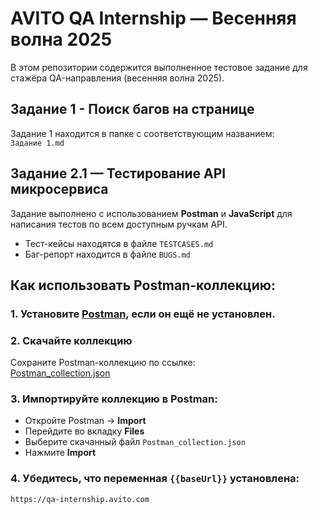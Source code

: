 # AVITO QA Internship — Весенняя волна 2025

В этом репозитории содержится выполненное тестовое задание для стажёра QA-направления (весенняя волна 2025).


## Задание 1 - Поиск багов на странице

Задание 1 находится в папке с соответствующим названием:  
`Задание 1.md`


## Задание 2.1 — Тестирование API микросервиса 

Задание выполнено с использованием **Postman** и **JavaScript** для написания тестов по всем доступным ручкам API.
- Тест-кейсы находятся в файле `TESTCASES.md`
- Баг-репорт находится в файле `BUGS.md`


## Как использовать Postman-коллекцию:

### 1. Установите [Postman](https://www.postman.com/downloads/), если он ещё не установлен.

### 2. Скачайте коллекцию
Сохраните Postman-коллекцию по ссылке:  
[Postman_collection.json](https://github.com/AlexVKh/AVITO_qa-internship/blob/main/Postman_collection.json)

### 3. Импортируйте коллекцию в Postman:
- Откройте Postman → **Import**
- Перейдите во вкладку **Files**
- Выберите скачанный файл `Postman_collection.json`
- Нажмите **Import**

### 4. Убедитесь, что переменная `{{baseUrl}}` установлена:
```text
https://qa-internship.avito.com
